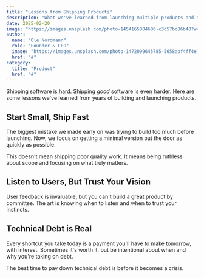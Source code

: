```yaml
---
title: "Lessons from Shipping Products"
description: "What we've learned from launching multiple products and the mistakes we've made along the way."
date: 2025-02-20
image: "https://images.unsplash.com/photo-1454165804606-c3d57bc86b40?w=1200&h=800&fit=crop"
author:
  name: "Ole Nordmann"
  role: "Founder & CEO"
  image: "https://images.unsplash.com/photo-1472099645785-5658abf4ff4e?w=256&h=256&fit=crop"
  href: "#"
category:
  title: "Product"
  href: "#"
---
```


Shipping software is hard. Shipping *good* software is even harder. Here are some lessons we've learned from years of building and launching products.

## Start Small, Ship Fast

The biggest mistake we made early on was trying to build too much before launching. Now, we focus on getting a minimal version out the door as quickly as possible.

This doesn't mean shipping poor quality work. It means being ruthless about scope and focusing on what truly matters.

## Listen to Users, But Trust Your Vision

User feedback is invaluable, but you can't build a great product by committee. The art is knowing when to listen and when to trust your instincts.

## Technical Debt is Real

Every shortcut you take today is a payment you'll have to make tomorrow, with interest. Sometimes it's worth it, but be intentional about when and why you're taking on debt.

The best time to pay down technical debt is before it becomes a crisis.
